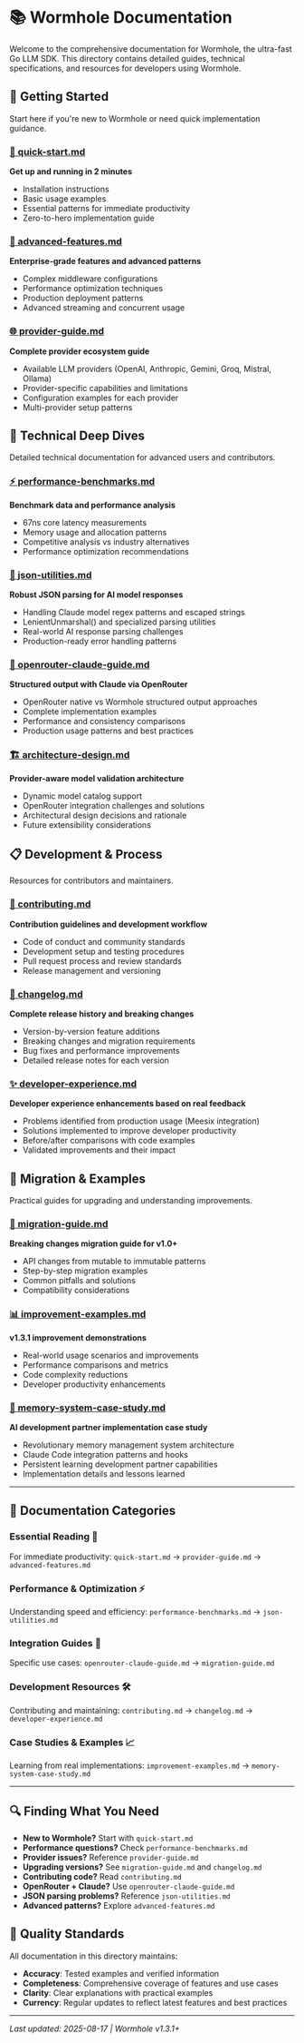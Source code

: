 # 📚 Wormhole Documentation

Welcome to the comprehensive documentation for Wormhole, the ultra-fast Go LLM SDK. This directory contains detailed guides, technical specifications, and resources for developers using Wormhole.

## 🚀 Getting Started

Start here if you're new to Wormhole or need quick implementation guidance.

### [📖 quick-start.md](./quick-start.md)
**Get up and running in 2 minutes**
- Installation instructions
- Basic usage examples
- Essential patterns for immediate productivity
- Zero-to-hero implementation guide

### [🔧 advanced-features.md](./advanced-features.md)
**Enterprise-grade features and advanced patterns**
- Complex middleware configurations
- Performance optimization techniques
- Production deployment patterns
- Advanced streaming and concurrent usage

### [🌐 provider-guide.md](./provider-guide.md)
**Complete provider ecosystem guide**
- Available LLM providers (OpenAI, Anthropic, Gemini, Groq, Mistral, Ollama)
- Provider-specific capabilities and limitations
- Configuration examples for each provider
- Multi-provider setup patterns

## 🔧 Technical Deep Dives

Detailed technical documentation for advanced users and contributors.

### [⚡ performance-benchmarks.md](./performance-benchmarks.md)
**Benchmark data and performance analysis**
- 67ns core latency measurements
- Memory usage and allocation patterns
- Competitive analysis vs industry alternatives
- Performance optimization recommendations

### [🔄 json-utilities.md](./json-utilities.md)
**Robust JSON parsing for AI model responses**
- Handling Claude model regex patterns and escaped strings
- LenientUnmarshal() and specialized parsing utilities
- Real-world AI response parsing challenges
- Production-ready error handling patterns

### [🎯 openrouter-claude-guide.md](./openrouter-claude-guide.md)
**Structured output with Claude via OpenRouter**
- OpenRouter native vs Wormhole structured output approaches
- Complete implementation examples
- Performance and consistency comparisons
- Production usage patterns and best practices

### [🏗️ architecture-design.md](./architecture-design.md)
**Provider-aware model validation architecture**
- Dynamic model catalog support
- OpenRouter integration challenges and solutions
- Architectural design decisions and rationale
- Future extensibility considerations

## 📋 Development & Process

Resources for contributors and maintainers.

### [🤝 contributing.md](./contributing.md)
**Contribution guidelines and development workflow**
- Code of conduct and community standards
- Development setup and testing procedures
- Pull request process and review standards
- Release management and versioning

### [📝 changelog.md](./changelog.md)
**Complete release history and breaking changes**
- Version-by-version feature additions
- Breaking changes and migration requirements
- Bug fixes and performance improvements
- Detailed release notes for each version

### [✨ developer-experience.md](./developer-experience.md)
**Developer experience enhancements based on real feedback**
- Problems identified from production usage (Meesix integration)
- Solutions implemented to improve developer productivity
- Before/after comparisons with code examples
- Validated improvements and their impact

## 🔄 Migration & Examples

Practical guides for upgrading and understanding improvements.

### [🚀 migration-guide.md](./migration-guide.md)
**Breaking changes migration guide for v1.0+**
- API changes from mutable to immutable patterns
- Step-by-step migration examples
- Common pitfalls and solutions
- Compatibility considerations

### [📊 improvement-examples.md](./improvement-examples.md)
**v1.3.1 improvement demonstrations**
- Real-world usage scenarios and improvements
- Performance comparisons and metrics
- Code complexity reductions
- Developer productivity enhancements

### [🧠 memory-system-case-study.md](./memory-system-case-study.md)
**AI development partner implementation case study**
- Revolutionary memory management system architecture
- Claude Code integration patterns and hooks
- Persistent learning development partner capabilities
- Implementation details and lessons learned

---

## 📖 Documentation Categories

### **Essential Reading** 🎯
For immediate productivity: `quick-start.md` → `provider-guide.md` → `advanced-features.md`

### **Performance & Optimization** ⚡
Understanding speed and efficiency: `performance-benchmarks.md` → `json-utilities.md`

### **Integration Guides** 🔌
Specific use cases: `openrouter-claude-guide.md` → `migration-guide.md`

### **Development Resources** 🛠️
Contributing and maintaining: `contributing.md` → `changelog.md` → `developer-experience.md`

### **Case Studies & Examples** 📈
Learning from real implementations: `improvement-examples.md` → `memory-system-case-study.md`

---

## 🔍 Finding What You Need

- **New to Wormhole?** Start with `quick-start.md`
- **Performance questions?** Check `performance-benchmarks.md`
- **Provider issues?** Reference `provider-guide.md`
- **Upgrading versions?** See `migration-guide.md` and `changelog.md`
- **Contributing code?** Read `contributing.md`
- **OpenRouter + Claude?** Use `openrouter-claude-guide.md`
- **JSON parsing problems?** Reference `json-utilities.md`
- **Advanced patterns?** Explore `advanced-features.md`

## 🎯 Quality Standards

All documentation in this directory maintains:
- **Accuracy**: Tested examples and verified information
- **Completeness**: Comprehensive coverage of features and use cases
- **Clarity**: Clear explanations with practical examples
- **Currency**: Regular updates to reflect latest features and best practices

---

*Last updated: 2025-08-17 | Wormhole v1.3.1+*